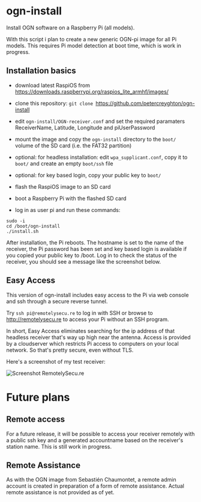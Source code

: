 # ogn-install

Install OGN software on a Raspberry Pi (all models). 

With this script i plan to create a new generic OGN-pi image for all Pi models. This requires Pi model detection at boot time, which is work in progress.

## Installation basics

- download latest RaspiOS from https://downloads.raspberrypi.org/raspios_lite_armhf/images/
- clone this repository:  `git clone `https://github.com/petercreyghton/ogn-install
- edit `ogn-install/OGN-receiver.conf` and set the required paramaters ReceiverName, Latitude, Longitude and piUserPassword

- mount the image and copy the `ogn-install` directory to the `boot/` volume of the SD card (i.e. the FAT32 partition)
- optional: for headless installation: edit `wpa_supplicant.conf`, copy it to `boot/` and create an empty `boot/ssh` file
- optional: for key based login, copy your public key to `boot/`

- flash the RaspiOS image to an SD card

- boot a Raspberry Pi with the flashed SD card
- log in as user pi and run these commands:

```
sudo -i
cd /boot/ogn-install
./install.sh
```

After installation, the Pi reboots. The hostname is set to the name of the receiver, the Pi password has been set and key based login is available if you copied your public key to /boot. Log in to check the status of the receiver, you should see a message like the screenshot below.

## Easy Access

This version of ogn-install includes easy access to the Pi via web console and ssh through a secure reverse tunnel.

Try `ssh pi@remotelysecu.re` to log in with SSH or browse to http://remotelysecu.re to access your Pi without an SSH program.

In short, Easy Access eliminates searching for the ip address of that headless receiver that's way up high near the antenna. Access is provided by a cloudserver which restricts Pi access to computers on your local network. So that's pretty secure, even without TLS.

Here's a screenshot of my test receiver:

![Screenshot RemotelySecu.re](https://github.com/petercreyghton/ogn-install/blob/master/Screenshot%202021-03-20%20at%2015.38.09.png)


# Future plans 

## Remote access

For a future release, it will be possible to access your receiver remotely with a public ssh key and a generated accountname based on the receiver's station name. This is still work in progress.

## Remote Assistance

As with the OGN image from Sebastién Chaumontet, a remote admin account is created in preparation of a form of remote assistance. Actual remote assistance is not provided as of yet.
